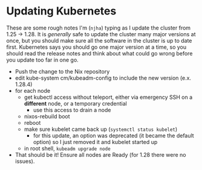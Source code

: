 # Updating Kubernetes

These are some rough notes I'm (`njha`) typing as I update the cluster from 1.25 → 1.28. It is *generally* safe to update the cluster many major versions at once, but you should make sure all the software in the cluster is up to date first. Kubernetes says you should go one major version at a time, so you should read the release notes and think about what could go wrong before you update too far in one go.

* Push the change to the Nix repository
* edit kube-system cm/kubeadm-config to include the new version (e.x. 1.28.4)
* for each node
  * get kubectl access without teleport, either via emergency SSH on a **different** node, or a temporary credential
    * use this access to drain a node
  * nixos-rebuild boot
  * reboot
  * make sure kubelet came back up (`systemctl status kubelet`)
    * for this update, an option was deprecated (it became the default option) so I just removed it and kubelet started up
  * in root shell, `kubeadm upgrade node`
* That should be it! Ensure all nodes are Ready (for 1.28 there were no issues).